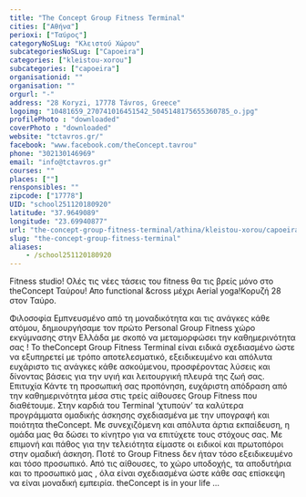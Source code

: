 ```yaml
---
title: "The Concept Group Fitness Terminal"
cities: ["Αθήνα"]
perioxi: ["Ταύρος"]
categoryNoSLug: "Κλειστού Χώρου"
subcategoriesNoSLug: ["Capoeira"]
categories: ["kleistou-xorou"]
subcategories: ["capoeira"]
organisationid: ""
organisation: ""
orgurl: "-"
address: "28 Koryzi, 17778 Távros, Greece"
logoimg: "10481659_270741016451542_5045148175655360785_o.jpg"
profilePhoto : "downloaded"
coverPhoto : "downloaded"
website: "tctavros.gr/"
facebook: "www.facebook.com/theConcept.tavrou"
phone: "302130146969"
email: "info@tctavros.gr"
courses: ""
places: [""]
rensponsibles: ""
zipcode: ["17778"]
UID: "school251120180920"
latitude: "37.9649089"
longitude: "23.69940877"
url: "the-concept-group-fitness-terminal/athina/kleistou-xorou/capoeira"
slug: "the-concept-group-fitness-terminal"
aliases:
    - /school251120180920
---
```



Fitness studio! Ολές τις νέες τάσεις του fitness θα τις βρείς μόνο στο theConcept Ταύρου! Απο functional &amp;cross μέχρι Aerial yoga!Κορυζή 28 στον Ταύρο.

Φιλοσοφία Εμπνευσμένο από τη μοναδικότητα και τις ανάγκες κάθε ατόμου, δημιουργήσαμε τον πρώτο Personal Group Fitness χώρο εκγύμνασης στην Ελλάδα με σκοπό να μεταμορφώσει την καθημερινότητα σας ! Το theConcept Group Fitness Terminal είναι ειδικά σχεδιασμένο ώστε να εξυπηρετεί με τρόπο αποτελεσματικό, εξειδικευμένο και απόλυτα ευχάριστο τις ανάγκες κάθε ασκούμενου, προσφέροντας λύσεις και δίνοντας βάσεις για την υγιή και λειτουργική πλευρά της ζωή σας. Επιτυχία Κάντε τη προσωπική σας προπόνηση, ευχάριστη απόδραση από την καθημερινότητα μέσα στις τρείς αίθουσες Group Fitness που διαθέτουμε. Στην καρδιά του Terminal ‘χτυπούν’ τα καλύτερα προγράμματα ομαδικής άσκησης σχεδιασμένα με την υπογραφή και ποιότητα theConcept. Με συνεχιζόμενη και απόλυτα άρτια εκπαίδευση, η ομάδα μας θα δώσει το κίνητρο για να επιτύχετε τους στόχους σας. Με επιμονή και πάθος για την τελειότητα είμαστε οι ειδικοί και πρωτοπόροι στην ομαδική άσκηση. Ποτέ το Group Fitness δεν ήταν τόσο εξειδικευμένο και τόσο προσωπικό. Από τις αίθουσες, το χώρο υποδοχής, τα αποδυτήρια και το προσωπικό μας , όλα είναι σχεδιασμένα ώστε κάθε σας επίσκεψη να είναι μοναδική εμπειρία. theConcept is in your life …